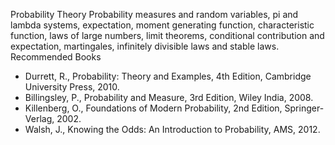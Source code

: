 ---
---
Probability Theory
Probability measures and random variables, pi and lambda systems, expectation,
moment generating function, characteristic function, laws of large numbers,
limit theorems, conditional contribution and expectation, martingales,
infinitely divisible laws and stable laws.
Recommended Books

* Durrett, R., Probability: Theory and Examples, 4th Edition, Cambridge
  University Press, 2010.
* Billingsley, P., Probability and Measure, 3rd Edition, Wiley India, 2008.
* Killenberg, O., Foundations of Modern Probability, 2nd Edition, Springer-
  Verlag, 2002.
* Walsh, J., Knowing the Odds: An Introduction to Probability, AMS, 2012.

